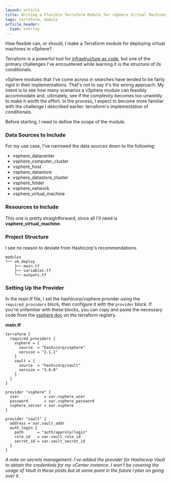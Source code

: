 ```yaml
---
layout: article
title: Writing a Flexible Terraform Module for vSphere Virtual Machines - Pt 1
tags: terraform, module
article_header:
  type: overlay
---
```


How flexible can, or should, I make a Terraform module for deploying virtual machines in vSphere?

<!--more-->

Terraform is a powerful tool for [infrastructure as code](https://en.wikipedia.org/wiki/Infrastructure_as_code), but one  of the primary challenges I've encountered while learning it is the structure of its conditionals.

vSphere modules that I've come across in searches have tended to be fairly rigid in their implementations. That's not to say it's the wrong approach. My intent is to see how many scenarios a vSphere module can feasibly accommodate and, ultimately, see if the complexity becomes too unwieldy to make it worth the effort. In the process, I expect to become more familiar with the challenge I described earlier: terraform's implementation of conditionals.

Before starting, I need to define the scope of the module.

### Data Sources to Include

For my use case, I've narrowed the data sources down to the following:

- vsphere_datacenter
- vsphere_computer_cluster
- vsphere_host
- vsphere_datastore
- vsphere_datastore_cluster
- vsphere_folder
- vsphere_network
- vsphere_virtual_machine

### Resources to Include

This one is pretty straightforward, since all I'll need is **vsphere_virtual_machine**.

### Project Structure

I see no reason to deviate from Hashicorp's recommendations. 

```
modules
└── vm_deploy
    ├── main.tf
    ├── variables.tf
    └── outputs.tf    
```

### Setting Up the Provider

In the main.tf file, I set the hashicorp/vsphere provider using the ``required_providers`` block, then configure it with the ``provider`` block. If you're unfamiliar with these blocks, you can copy and paste the necessary code from the [vsphere doc](https://registry.terraform.io/providers/hashicorp/vsphere/latest) on the terraform registry.

**main.tf**  

```
terraform {
  required_providers {
    vsphere = {
      source  = "hashicorp/vsphere"
      version = "2.1.1"
    }
    vault = {
      source  = "hashicorp/vault"
      version = "3.6.0"
    }
  }
}

provider "vsphere" {
  user           = var.vsphere_user
  password       = var.vsphere_password
  vsphere_server = var.vsphere
}

provider "vault" {
  address = var.vault_addr
  auth_login {
    path      = "auth/approle/login"
    role_id   = var.vault_role_id
    secret_id = var.vault_secret_id
  }
}
```


*A note on secrets management: I've added the provider for Hashicorp Vault to obtain the credentials for my vCenter instance. I won't be covering the usage of Vault in these posts but at some point in the future I plan on going over it.*